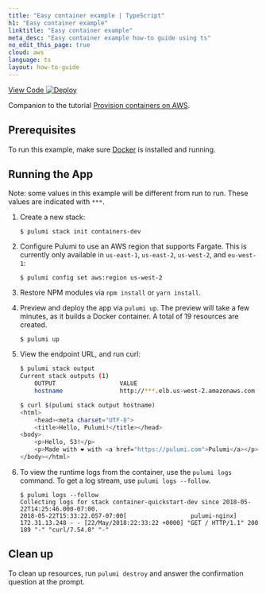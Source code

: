 ```yaml
---
title: "Easy container example | TypeScript"
h1: "Easy container example"
linktitle: "Easy container example"
meta_desc: "Easy container example how-to guide using ts"
no_edit_this_page: true
cloud: aws
language: ts
layout: how-to-guide
---
```


<!-- WARNING: this page was generated by a tool. Do not edit it by hand. -->
<!-- To change it, please see https://github.com/pulumi/docs/tree/master/tools/mktutorial. -->

<p class="mb-4 flex">
    <a class="flex flex-wrap items-center rounded text-xs text-white bg-blue-600 border-2 border-blue-600 px-2 mr-2 whitespace-no-wrap hover:text-white" style="height: 32px" href="https://github.com/pulumi/examples/tree/master/aws-ts-containers" target="_blank">
        <span><i class="fab fa-github pr-2"></i> View Code</span>
    </a>
    <a href="https://app.pulumi.com/new?template=https://github.com/pulumi/examples/blob/master/aws-ts-containers/README.md" target="_blank">
        <img src="https://get.pulumi.com/new/button.svg" alt="Deploy">
    </a>
</p>


Companion to the tutorial [Provision containers on AWS](https://www.pulumi.com/docs/tutorials/aws/ecs-fargate/).

## Prerequisites

To run this example, make sure [Docker](https://docs.docker.com/engine/installation/) is installed and running.

## Running the App

Note: some values in this example will be different from run to run.  These values are indicated
with `***`.

1.  Create a new stack:

    ```
    $ pulumi stack init containers-dev
    ```

1.  Configure Pulumi to use an AWS region that supports Fargate. This is currently only available in `us-east-1`, `us-east-2`, `us-west-2`, and `eu-west-1`:

    ```
    $ pulumi config set aws:region us-west-2
    ```

1.  Restore NPM modules via `npm install` or `yarn install`.

1.  Preview and deploy the app via `pulumi up`. The preview will take a few minutes, as it builds a Docker container. A total of 19 resources are created.

    ```
    $ pulumi up
    ```

1.  View the endpoint URL, and run curl:

    ```bash
    $ pulumi stack output
    Current stack outputs (1)
        OUTPUT                  VALUE
        hostname                http://***.elb.us-west-2.amazonaws.com

    $ curl $(pulumi stack output hostname)
    <html>
        <head><meta charset="UTF-8">
        <title>Hello, Pulumi!</title></head>
    <body>
        <p>Hello, S3!</p>
        <p>Made with ❤️ with <a href="https://pulumi.com">Pulumi</a></p>
    </body></html>
    ```

1.  To view the runtime logs from the container, use the `pulumi logs` command. To get a log stream, use `pulumi logs --follow`.

    ```
    $ pulumi logs --follow
    Collecting logs for stack container-quickstart-dev since 2018-05-22T14:25:46.000-07:00.
    2018-05-22T15:33:22.057-07:00[                  pulumi-nginx] 172.31.13.248 - - [22/May/2018:22:33:22 +0000] "GET / HTTP/1.1" 200 189 "-" "curl/7.54.0" "-"
    ```

## Clean up

To clean up resources, run `pulumi destroy` and answer the confirmation question at the prompt.


